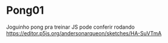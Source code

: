 # Pong01
Joguinho pong pra treinar JS
pode conferir rodando https://editor.p5js.org/andersonarqueon/sketches/HA-SuVTmA
